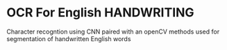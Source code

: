 # OCR For English HANDWRITING

Character recogntion using CNN paired with an openCV methods used for segmentation of handwritten English words 
